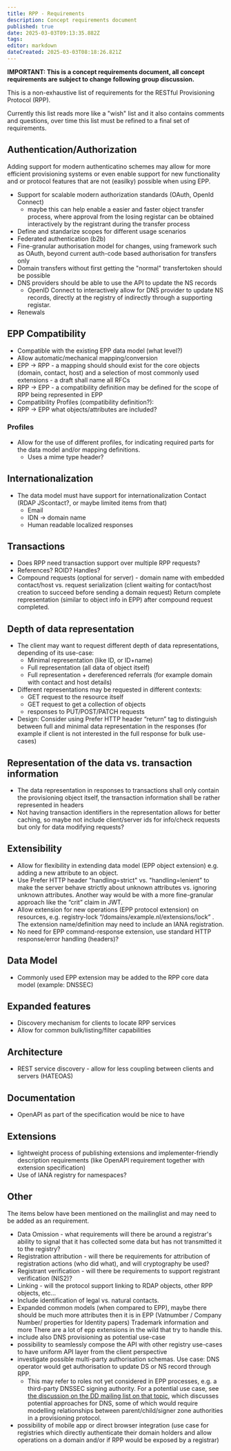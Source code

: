 ```yaml
---
title: RPP - Requirements
description: Concept requirements document
published: true
date: 2025-03-03T09:13:35.882Z
tags: 
editor: markdown
dateCreated: 2025-03-03T08:18:26.821Z
---
```


**IMPORTANT: This is a concept requirements document, all concept requirements are subject to change following group discussion.**

This is a non-exhaustive list of requirements for the RESTful Provisioning Protocol (RPP).

Currently this list reads more like a "wish" list and it also contains comments and questions, over time this list must be refined to a final set of requirements.


## Authentication/Authorization

Adding support for modern authenticatino schemes may allow for more efficient provisioning systems or even enable support for new functionality and or protocol features that are not (easilky) possible when using EPP.

- Support for scalable modern authorization standards (OAuth, OpenId Connect)
	- maybe this can help enable a easier and faster object transfer process, where approval from the losing registar can be obtained interactively by the registrant during the transfer process
- Define and standarize scopes for different usage scenarios
- Federated authentication (b2b)
- Fine-granular authorisation model for changes, using framework such as OAuth, beyond current auth-code based authorisation for transfers only
- Domain transfers without first getting the "normal" transfertoken should be possible
- DNS providers should be able to use the API to update the NS records
	- OpenID Connect to interactively allow for DNS provider to update NS records, directly at the registry of indirectly through a supporting registar.
- Renewals

## EPP Compatibility

- Compatible with the existing EPP data model (what level?)
- Allow automatic/mechanical mapping/conversion
- EPP -> RPP - a mapping should should exist for the core objects (domain, contact, host) and a selection of most commonly used extensions - a draft shall name all RFCs
- RPP -> EPP - a compatibility definition may be defined for the scope of RPP being represented in EPP
- Compatibility Profiles (compatibility definition?):
- RPP -> EPP what objects/attributes are included?

### Profiles

- Allow for the use of different profiles, for indicating required parts for the data model and/or  mapping definitions.
	- Uses a mime type header?

## Internationalization

- The data model must have support for internationalization Contact (RDAP JScontact?, or maybe limited items from that)
	- Email
  - IDN -> domain name
  - Human readable localized responses

## Transactions

- Does RPP need transaction support over multiple RPP requests?
- References? ROID? Handles?
- Compound requests (optional for server) - domain name with embedded contact/host vs. request serialization (client waiting for contact/host creation to succeed before sending a domain request) Return complete representation (similar to object info in EPP) after compound request completed.

## Depth of data representation
- The client may want to request different depth of data representations, depending of its use-case:
    - Minimal representation (like ID, or ID+name)
    - Full representation (all data of object itself)
    - Full representation + dereferenced referrals (for example domain with contact and host details)
- Different representations may be requested in different contexts:
    - GET request to the resource itself
    - GET request to get a collection of objects
    - responses to PUT/POST/PATCH requests
- Design: Consider using Prefer HTTP header “return” tag to distinguish between full and minimal data representation in the responses (for example if client is not interested in the full response for bulk use-cases) 

## Representation of the data vs. transaction information

- The data representation in responses to transactions shall only contain the provisioning object itself, the transaction information shall be rather represented in headers
- Not having transaction identifiers in the representation allows for better caching, so maybe not include client/server ids for info/check requests but only for data modifying requests?

## Extensibility

- Allow for flexibility in extending data model (EPP object extension) e.g. adding a new attribute to an object.
- Use Prefer HTTP header "handling=strict" vs. "handling=lenient” to make the server behave strictly about unknown attributes vs. ignoring unknown attributes. Another way would be with a more fine-granular approach like the “crit” claim in JWT.
- Allow extension for new operations (EPP protocol extension) on resources, e.g. registry-lock “/domains/example.nl/extensions/lock” . The extension name/definition may need to include an IANA registration. 
- No need for EPP command-response extension, use standard HTTP response/error handling (headers)?

## Data Model

- Commonly used EPP extension may be added to the RPP core data model (example: DNSSEC)

## Expanded features

- Discovery mechanism for clients to locate RPP services
- Allow for common bulk/listing/filter capabilities

## Architecture

- REST service discovery - allow for less coupling between clients and servers (HATEOAS)

## Documentation

- OpenAPI as part of the specification would be nice to have

## Extensions

- lightweight process of publishing extensions and implementer-friendly description requirements (like OpenAPI requirement together with extension specification)
- Use of IANA registry for namespaces?

## Other

The items below have been mentioned on the mailinglist and may need to be added as an requirement.

- Data Omission - what requirements will there be around a registrar's ability to signal that it has collected some data but has not transmitted it to the registry?  
- Registration attribution - will there be requirements for attribution of registration actions (who did what), and will cryptography be used?  
- Registrant verification - will there be requirements to support registrant verification (NIS2)?  
- Linking - will the protocol support linking to RDAP objects, other RPP objects, etc...  
- Include identification of legal vs. natural contacts.
- Expanded common models (when compared to EPP), maybe there should be much more attributes then it is in EPP (Vatnumber / Company Number/ properties for Identity papers) Trademark information and more There are a lot of epp extensions in the wild that try to handle this.
- include also DNS provisioning as potential use-case
- possibility to seamlessly compose the API with other registry use-cases to have uniform API layer from the client perspective
- investigate possible multi-party authorisation schemas. Use case: DNS operator would get authorisation to update DS or NS record through RPP.
  - This may refer to roles not yet considered in EPP processes, e.g. a third-party DNSSEC signing authority. For a potential use case, see [the discussion on the DD mailing list on that topic](https://mailarchive.ietf.org/arch/msg/dd/iTf8pEMq5-sismlxfNbrFpzAIKU/), which discusses potential approaches for DNS, some of which would require modelling relationships between parent/child/signer zone authorities in a provisioning protocol.
- possibility of mobile app or direct browser integration (use case for registries which directly authenticate their domain holders and allow operations on a domain and/or if RPP would be exposed by a registrar)
